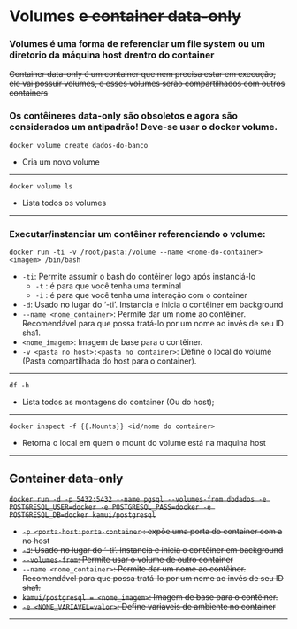 # Volumes <s> e container data-only </s>

### Volumes é uma forma de referenciar um file system ou um diretorio da máquina host drentro do container

<s> Container data-only é um container que nem precisa estar em execução, ele vai possuir volumes, e esses volumes serão compartilhados com outros containers </s>
###  Os contêineres data-only são obsoletos e agora são considerados um antipadrão! Deve-se usar o docker volume. 
```docker volume create dados-do-banco```
* Cria um novo volume

---
```docker volume ls```
* Lista todos os volumes

---


### Executar/instanciar um contêiner referenciando o volume:


```docker run -ti -v /root/pasta:/volume --name <nome-do-container> <imagem> /bin/bash```

* ```-ti```: Permite assumir o bash do contêiner logo após instanciá-lo
    * ```-t``` : é para que você tenha uma terminal
    * ```-i``` : é para que você tenha uma interação com o container
* ```-d```: Usado no lugar do ‘-ti’. Instancia e inicia o contêiner em background
* ```--name <nome_container>```: Permite dar um nome ao contêiner. Recomendável para que possa tratá-lo por um nome ao invés de seu ID sha1.
* ```<nome_imagem>```: Imagem de base para o contêiner.
* ```-v <pasta no host>:<pasta no container>```: Define o local do volume (Pasta compartilhada do host para o container).

---

```df -h```
* Lista todos as montagens do container (Ou do host);

---

```docker inspect -f {{.Mounts}} <id/nome do container>```
* Retorna o local em quem o mount do volume está na maquina host


---

## <s>Container data-only

```docker run -d -p 5432:5432 --name pgsql --volumes-from dbdados -e POSTGRESQL_USER=docker -e POSTGRESQL_PASS=docker -e POSTGRESQL_DB=docker kamui/postgresql```

* ```-p <porta-host:porta-container``` : expõe uma porta do container com a no host
* ```-d```: Usado no lugar do ‘-ti’. Instancia e inicia o contêiner em background
* ```--volumes-from```:  Permite usar o volume de outro container
* ```--name <nome_container>```: Permite dar um nome ao contêiner. Recomendável para que possa tratá-lo por um nome ao invés de seu ID sha1.
* ```kamui/postgresql = <nome_imagem>```: Imagem de base para o contêiner.
* ```-e <NOME_VARIAVEL=valor>```: Define variaveis de ambiente no container
---

</s>